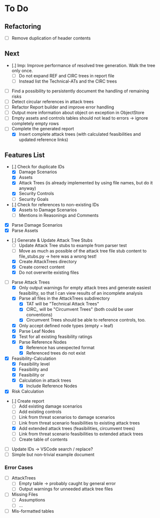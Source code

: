 # To Do

## Refactoring

* [ ] Remove duplication of header contents

## Next

* [.] Imp: Improve performance of resolved tree generation. Walk the tree only once.
  * [ ] Do not expand REF and CIRC trees in report file
  * [ ] Instead list the Technical-ATs and the CIRC trees
* [ ] Find a possibility to persistently document the handling of remaining risks
* [ ] Detect circular references in attack trees
* [ ] Refactor Report builder and improve error handling
* [ ] Output more information about object on exception in ObjectStore
* [ ] Empty assets and controls tables should not lead to errors -> ignore completely empty rows
* [ ] Complete the generated report
  * [x] Insert complete attack trees (with calculated feasibilities and updated reference links)

## Features List

* [.] Check for duplicate IDs
  * [x] Damage Scenarios
  * [x] Assets
  * [x] Attack Trees (is already implemented by using file names, but do it anyway)
  * [x] Security Controls
  * [ ] Security Goals
* [.] Check for references to non-existing IDs
  * [x] Assets to Damage Scenarios
  * [ ] Mentions in Reasonings and Comments
* [x] Parse Damage Scenarios
* [x] Parse Assets
* [.] Generate & Update Attack Tree Stubs
  * [ ] Update Attack Tree stubs to example from parser test
  * [ ] Move as much as possible of the attack tree file stub content to file_stubs.py -> here was a wrong test!
  * [x] Create AttackTrees directory
  * [x] Create correct content
  * [x] Do not overwrite existing files
* [ ] Parse Attack Trees
  * [x] Only output warnings for empty attack trees and generate easiest feasibility, so that I can view results of an incomplete analysis
  * [x] Parse all files in the AttackTrees subdirectory
    * [x] TAT will be "Technical Attack Trees"
    * [x] CIRC_<ControlId> will be "Circumvent Trees" (both could be user conventions)
    * [x] Circumvent Trees should be able to reference controls, too.
  * [x] Only accept defined node types (empty = leaf)
  * [x] Parse Leaf Nodes
  * [x] Test for all existing feasibility ratings
  * [x] Parse Reference Nodes
    * [x] Reference has unexpected format
    * [x] Referenced trees do not exist
* [x] Feasibility-Calculation
  * [x] Feasibility level
  * [x] Feasibility and
  * [x] Feasibility or
  * [x] Calculation in attack trees
    * [x] Include Reference Nodes
* [x] Risk Calculation
* [.] Create report
  * [ ] Add existing damage scenarios
  * [ ] Add existing controls
  * [ ] Link from threat scenarios to damage scenarios
  * [ ] Link from threat scenario feasibilities to existing attack trees
  * [x] Add extended attack trees (feasibilities, circumvent trees)
  * [ ] Link from threat scenario feasibilities to extended attack trees
  * [ ] Create table of contents
* [ ] Update IDs -> VSCode search / replace?
* [ ] Simple but non-trivial example document

### Error Cases

* [ ] AttackTrees
  * [ ] Empty table -> probably caught by general error
  * [ ] Output warnings for unneeded attack tree files
* [ ] Missing Files
  * [ ] Assumptions
  * [ ] ...
* [ ] Mis-formatted tables